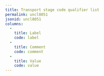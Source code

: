 ```yaml
---
title: Transport stage code qualifier list
permalink: uncl8051
jsonid: uncl8051
columns:
  - 
    title: Label
    code: label
  - 
    title: Comment
    code: comment
  - 
    title: Value
    code: value
---
```

